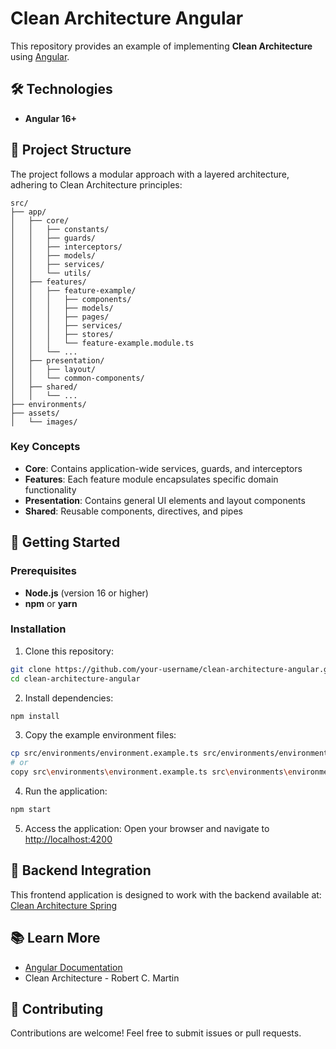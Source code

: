 # Clean Architecture Angular

This repository provides an example of implementing **Clean Architecture** using [Angular](https://angular.io/).

## 🛠 Technologies

-   **Angular 16+**

## 📁 Project Structure

The project follows a modular approach with a layered architecture, adhering to Clean Architecture principles:

    src/
    ├── app/
    │   ├── core/
    │   │   ├── constants/
    │   │   ├── guards/
    │   │   ├── interceptors/
    │   │   ├── models/
    │   │   ├── services/
    │   │   └── utils/
    │   ├── features/
    │   │   ├── feature-example/
    │   │   │   ├── components/
    │   │   │   ├── models/
    │   │   │   ├── pages/
    │   │   │   ├── services/
    │   │   │   ├── stores/
    │   │   │   └── feature-example.module.ts
    │   │   └── ...
    │   ├── presentation/
    │   │   ├── layout/
    │   │   └── common-components/
    │   ├── shared/
    │   │   └── ...
    ├── environments/
    ├── assets/
    │   └── images/

### Key Concepts

-   **Core**: Contains application-wide services, guards, and interceptors
-   **Features**: Each feature module encapsulates specific domain functionality
-   **Presentation**: Contains general UI elements and layout components
-   **Shared**: Reusable components, directives, and pipes

## 🚀 Getting Started

### Prerequisites

-   **Node.js** (version 16 or higher)
-   **npm** or **yarn**

### Installation

1. Clone this repository:

```bash
git clone https://github.com/your-username/clean-architecture-angular.git
cd clean-architecture-angular
```

2. Install dependencies:

```bash
npm install
```

3. Copy the example environment files:

```bash
cp src/environments/environment.example.ts src/environments/environment.ts # linux/mac
# or
copy src\environments\environment.example.ts src\environments\environment.ts # windows
```

4. Run the application:

```bash
npm start
```

5. Access the application:
   Open your browser and navigate to [http://localhost:4200](http://localhost:4200)

## 🔗 Backend Integration

This frontend application is designed to work with the backend available at:
[Clean Architecture Spring](https://github.com/jheisonnovak/clean-architecture-spring)

## 📚 Learn More

-   [Angular Documentation](https://angular.io/docs)
-   Clean Architecture - Robert C. Martin

## 🤝 Contributing

Contributions are welcome! Feel free to submit issues or pull requests.
